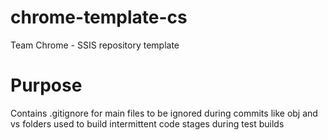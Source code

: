 # chrome-template-cs
Team Chrome - SSIS repository template

# Purpose
Contains .gitignore for main files to be ignored during commits like obj and vs folders used to build intermittent code stages during test builds
